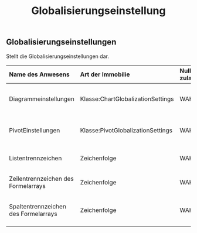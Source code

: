 ﻿---
title: Globalisierungseinstellung
second_title: Aspose.Cells Cloud Documen
type: docs
url: /de/specification/model/globalizationsettings/
description: "Aspose.Cells Cloud-Modellspezifikation: GlobalizationSettings. Müheloses Bearbeiten von Excel und anderen Tabellenkalkulationsdokumenten mit Funktionen wie Öffnen, Generieren, Bearbeiten, Teilen, Zusammenführen, Vergleichen und Konvertieren"
kwords: Excel, Office, Tabellenkalkulation, Cloud REST API, Globalisierungseinstellungen
weight: 50
---
## **Globalisierungseinstellungen**

 Stellt die Globalisierungseinstellungen dar.

| Name des Anwesens| Art der Immobilie| Nullwerte zulassen| Schreibgeschützt| Standardwert| Beschreibung|
|:- |:- |:- |:- |:- |:- |
| Diagrammeinstellungen| Klasse:ChartGlobalizationSettings| WAHR| FALSCH|| Ruft die Globalisierungseinstellungen für das Diagramm ab oder legt sie fest.|
| PivotEinstellungen| Klasse:PivotGlobalizationSettings| WAHR| FALSCH|| Ruft die Globalisierungseinstellungen für die Pivot-Tabelle ab oder legt sie fest.|
| Listentrennzeichen| Zeichenfolge| WAHR| FALSCH|| Ruft das Trennzeichen für Listen, Funktionsparameter usw. ab.|
| Zeilentrennzeichen des Formelarrays| Zeichenfolge| WAHR| FALSCH|| Ruft das Trennzeichen für Zeilen in Array-Daten in der Formel ab.|
|Spaltentrennzeichen des Formelarrays| Zeichenfolge| WAHR| FALSCH|| Ruft das Trennzeichen für die Elemente in den Zeilendaten des Arrays in der Formel ab.|

